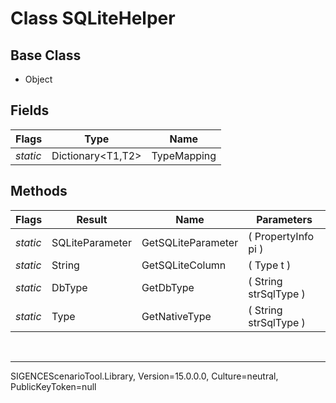 # Class SQLiteHelper
## Base Class
- Object
## Fields
Flags|Type|Name
-|-|-
*static*|Dictionary&lt;T1,T2&gt;|TypeMapping
## Methods
Flags|Result|Name|Parameters
-|-|-|-
*static*|SQLiteParameter|GetSQLiteParameter|( PropertyInfo pi )
*static*|String|GetSQLiteColumn|( Type t )
*static*|DbType|GetDbType|( String strSqlType )
*static*|Type|GetNativeType|( String strSqlType )

<br /><hr />
SIGENCEScenarioTool.Library, Version=15.0.0.0, Culture=neutral, PublicKeyToken=null
